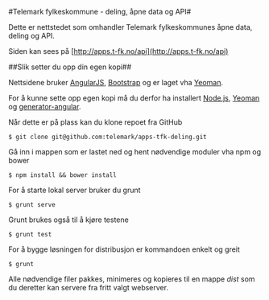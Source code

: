#Telemark fylkeskommune - deling, åpne data og API#

Dette er nettstedet som omhandler Telemark fylkeskommunes åpne data, deling og API.

Siden kan sees på [http://apps.t-fk.no/api](http://apps.t-fk.no/api)


##Slik setter du opp din egen kopi##

Nettsidene bruker [AngularJS](http://angularjs.org/), [Bootstrap](http://getbootstrap.com/) og er laget vha [Yeoman](http://yeoman.io/).

For å kunne sette opp egen kopi må du derfor ha installert [Node.js](http://nodejs.org/), [Yeoman](http://yeoman.io/) og [generator-angular](https://github.com/yeoman/generator-angular).

Når dette er på plass kan du klone repoet fra GitHub

```
$ git clone git@github.com:telemark/apps-tfk-deling.git
```

Gå inn i mappen som er lastet ned og hent nødvendige moduler vha npm og bower

```
$ npm install && bower install
```

For å starte lokal server bruker du grunt

```
$ grunt serve
```

Grunt brukes også til å kjøre testene

```
$ grunt test
```

For å bygge løsningen for distribusjon er kommandoen enkelt og greit

```
$ grunt
```

Alle nødvendige filer pakkes, minimeres og kopieres til en mappe *dist* som du deretter kan servere fra fritt valgt webserver.
